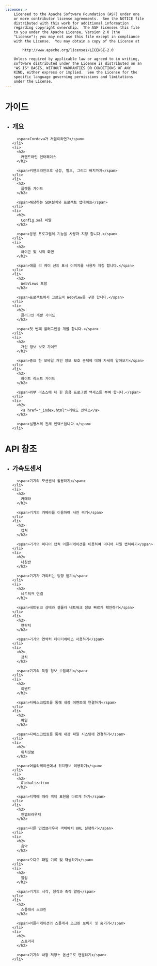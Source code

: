 ```yaml
---
license: >
    Licensed to the Apache Software Foundation (ASF) under one
    or more contributor license agreements.  See the NOTICE file
    distributed with this work for additional information
    regarding copyright ownership.  The ASF licenses this file
    to you under the Apache License, Version 2.0 (the
    "License"); you may not use this file except in compliance
    with the License.  You may obtain a copy of the License at

        http://www.apache.org/licenses/LICENSE-2.0

    Unless required by applicable law or agreed to in writing,
    software distributed under the License is distributed on an
    "AS IS" BASIS, WITHOUT WARRANTIES OR CONDITIONS OF ANY
    KIND, either express or implied.  See the License for the
    specific language governing permissions and limitations
    under the License.
---
```


<div id="home">
  <h1>
    가이드
  </h1>
  
  <ul>
    <li>
      <h2>
        개요
      </h2>
      
      <span>Cordova가 처음이라면?</span>
    </li>
    <li>
      <h2>
        커맨드라인 인터페이스
      </h2>
      
      <span>커맨드라인으로 생성, 빌드, 그리고 배치까지</span>
    </li>
    <li>
      <h2>
        플랫폼 가이드
      </h2>
      
      <span>해당하는 SDK설치와 프로젝트 업데이트</span>
    </li>
    <li>
      <h2>
        Config.xml 파일
      </h2>
      
      <span>응용 프로그램의 기능을 사용자 지정 합니다.</span>
    </li>
    <li>
      <h2>
        아이콘 및 시작 화면
      </h2>
      
      <span>애플 리 케이 션의 표시 이미지를 사용자 지정 합니다.</span>
    </li>
    <li>
      <h2>
        WebViews 포함
      </h2>
      
      <span>프로젝트에서 코르도바 WebView를 구현 합니다.</span>
    </li>
    <li>
      <h2>
        플러그인 개발 가이드
      </h2>
      
      <span>첫 번째 플러그인을 개발 합니다.</span>
    </li>
    <li>
      <h2>
        개인 정보 보호 가이드
      </h2>
      
      <span>중요 한 모바일 개인 정보 보호 문제에 대해 자세히 알아보기</span>
    </li>
    <li>
      <h2>
        화이트 리스트 가이드
      </h2>
      
      <span>외부 리소스에 대 한 응용 프로그램 액세스를 부여 합니다.</span>
    </li>
    <li>
      <h2>
        <a href="_index.html">키워드 인덱스</a>
      </h2>
      
      <span>설명서의 전체 인덱스입니다.</span>
    </li>
  </ul>
  
  <h1>
    API 참조
  </h1>
  
  <ul>
    <li>
      <h2>
        가속도센서
      </h2>
      
      <span>기기의 모션센서 활용하기</span>
    </li>
    <li>
      <h2>
        카메라
      </h2>
      
      <span>기기의 카메라를 이용하여 사진 찍기</span>
    </li>
    <li>
      <h2>
        캡쳐
      </h2>
      
      <span>기기의 미디어 캡쳐 어플리케이션을 이용하여 미디어 파일 캡쳐하기</span>
    </li>
    <li>
      <h2>
        나침반
      </h2>
      
      <span>기기가 가리키는 방향 얻기</span>
    </li>
    <li>
      <h2>
        네트워크 연결
      </h2>
      
      <span>네트워크 상태와 셀룰러 네트워크 정보 빠르게 확인하기</span>
    </li>
    <li>
      <h2>
        연락처
      </h2>
      
      <span>기기의 연락처 데이터베이스 사용하기</span>
    </li>
    <li>
      <h2>
        장치
      </h2>
      
      <span>기기의 특정 정보 수집하기</span>
    </li>
    <li>
      <h2>
        이벤트
      </h2>
      
      <span>자바스크립트를 통해 내장 이벤트에 연결하기</span>
    </li>
    <li>
      <h2>
        파일
      </h2>
      
      <span>자바스크립트를 통해 내장 파일 시스템에 연결하기</span>
    </li>
    <li>
      <h2>
        위치정보
      </h2>
      
      <span>어플리케이션에서 위치정보 이용하기</span>
    </li>
    <li>
      <h2>
        Globalization
      </h2>
      
      <span>지역에 따라 객체 표현을 다르게 하기</span>
    </li>
    <li>
      <h2>
        인앱브라우저
      </h2>
      
      <span>다른 인앱브라우저 객체에서 URL 실행하기</span>
    </li>
    <li>
      <h2>
        음악
      </h2>
      
      <span>오디오 파일 기록 및 재생하기</span>
    </li>
    <li>
      <h2>
        알림
      </h2>
      
      <span>기기의 시각, 청각과 촉각 알림</span>
    </li>
    <li>
      <h2>
        스플래시 스크린
      </h2>
      
      <span>어플리케이션의 스플래시 스크린 보이기 및 숨기기</span>
    </li>
    <li>
      <h2>
        스토리지
      </h2>
      
      <span>기기의 내장 저장소 옵션으로 연결하기</span>
    </li>
  </ul>
</div>